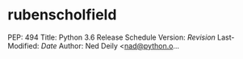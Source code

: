 # rubenscholfield
PEP: 494 Title: Python 3.6 Release Schedule Version: $Revision$ Last-Modified: $Date$ Author: Ned Deily &lt;nad@python.o…
